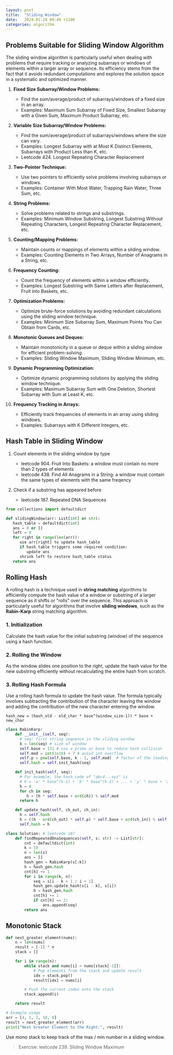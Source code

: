 ```yaml
---
layout: post
title:  "Sliding Window"
date:   2024-01-18 09:49 +1100
categories: algorithm
---
```


## Problems Suitable for Sliding Window Algorithm

The sliding window algorithm is particularly useful when dealing with problems that require tracking or analyzing subarrays or windows of elements within a larger array or sequence. Its efficiency stems from the fact that it avoids redundant computations and explores the solution space in a systematic and optimized manner.

1. **Fixed Size Subarray/Window Problems:**
   - Find the sum/average/product of subarrays/windows of a fixed size in an array.
   - Examples: Maximum Sum Subarray of Fixed Size, Smallest Subarray with a Given Sum, Maximum Product Subarray, etc.

2. **Variable Size Subarray/Window Problems:**
   - Find the sum/average/product of subarrays/windows where the size can vary.
   - Examples: Longest Subarray with at Most K Distinct Elements, Subarrays with Product Less than K, etc.
   - Leetcode 424. Longest Repeating Character Replacement

3. **Two-Pointer Technique:**
   - Use two pointers to efficiently solve problems involving subarrays or windows.
   - Examples: Container With Most Water, Trapping Rain Water, Three Sum, etc.

4. **String Problems:**
   - Solve problems related to strings and substrings.
   - Examples: Minimum Window Substring, Longest Substring Without Repeating Characters, Longest Repeating Character Replacement, etc.

5. **Counting/Mapping Problems:**
   - Maintain counts or mappings of elements within a sliding window.
   - Examples: Counting Elements in Two Arrays, Number of Anagrams in a String, etc.

6. **Frequency Counting:**
   - Count the frequency of elements within a window efficiently.
   - Examples: Longest Substring with Same Letters after Replacement, Fruit into Baskets, etc.

7. **Optimization Problems:**
   - Optimize brute-force solutions by avoiding redundant calculations using the sliding window technique.
   - Examples: Minimum Size Subarray Sum, Maximum Points You Can Obtain from Cards, etc.

8. **Monotonic Queues and Deques:**
   - Maintain monotonicity in a queue or deque within a sliding window for efficient problem-solving.
   - Examples: Sliding Window Maximum, Sliding Window Minimum, etc.

9. **Dynamic Programming Optimization:**
   - Optimize dynamic programming solutions by applying the sliding window technique.
   - Examples: Maximum Subarray Sum with One Deletion, Shortest Subarray with Sum at Least K, etc.

10. **Frequency Tracking in Arrays:**
    - Efficiently track frequencies of elements in an array using sliding windows.
    - Examples: Subarrays with K Different Integers, etc.

## Hash Table in Sliding Window

1. Count elements in the sliding window by type
   - leetcode 904. Fruit Into Baskets: a window must contain no more than 2 types of elements
   - leetcode 438. Find All Anagrams in a String: a window must contain the same types of elements with the same freqency

2. Check if a substring has appeared before
   - leetcode 187. Repeated DNA Sequences

```python
from collections import defaultdict

def slidingWindow(arr: List[int] or str):
   hash_table = defaultdict(int)
   ans = 0 or []
   left = 0
   for right in range(len(arr)):
      use arr[right] to update hash_table
      if hash_table triggers some required condition:
         update ans
      shrink left to restore hash_table status
   return ans
```

## Rolling Hash

A rolling hash is a technique used in **string matching** algorithms to efficiently compute the hash value of a window or substring of a larger sequence as it shifts or "rolls" over the sequence. This approach is particularly useful for algorithms that involve **sliding windows**, such as the **Rabin-Karp** string matching algorithm.

### 1. Initialization

Calculate the hash value for the initial substring (window) of the sequence using a hash function.

### 2. Rolling the Window

As the window slides one position to the right, update the hash value for the new substring efficiently without recalculating the entire hash from scratch.

### 3. Rolling Hash Formula

Use a rolling hash formula to update the hash value. The formula typically involves subtracting the contribution of the character leaving the window and adding the contribution of the new character entering the window.

```
hash_new = (hash_old - old_char * base^(window_size-1)) * base + new_char
```

```python
class RabinKarp:
    def __init__(self, seq):
      # seq: first string sequence in the sliding window
      k = len(seq) # size of window
      self.base = 131 # use a prime as base to reduce hash collision
      self.mod = int(1e10) + 7 # avoid int overflow
      self.p = pow(self.base, k - 1, self.mod)  # factor of the leading character: base^(k-1)
      self.hash = self.init_hash(seq)

    def init_hash(self, seq):
      # For example, the hash code of "abcd...xyz" is
      # h = 'a' * base^(k-1) + 'b' * base^(k-2) + ... + 'y' * base + 'z'
      h = 0
      for ch in seq:
         h = (h * self.base + ord(ch)) % self.mod
      return h

    def update_hash(self, ch_out, ch_in):
      h = self.hash
      h = ((h - ord(ch_out) * self.p) * self.base + ord(ch_in)) % self.mod
      self.hash = h

class Solution: # leetcode 187
    def findRepeatedDnaSequences(self, s: str) -> List[str]:
        cnt = defaultdict(int)
        k = 10
        n = len(s)
        ans = []
        hash_gen = RabinKarp(s[:k])
        h = hash_gen.hash
        cnt[h] += 1
        for i in range(k, n):
            seq = s[i - k + 1 : i + 1]
            hash_gen.update_hash(s[i - k], s[i])
            h = hash_gen.hash
            cnt[h] += 1
            if cnt[h] == 2:
                ans.append(seq)
        return ans
```

## Monotonic Stack

```python
def next_greater_element(nums):
    n = len(nums)
    result = [-1] * n
    stack = []

    for i in range(n):
        while stack and nums[i] > nums[stack[-1]]:
            # Pop elements from the stack and update result
            idx = stack.pop()
            result[idx] = nums[i]

        # Push the current index onto the stack
        stack.append(i)

    return result

# Example usage
arr = [4, 5, 2, 10, 8]
result = next_greater_element(arr)
print("Next Greater Element to the Right:", result)
```

Use mono stack to keep track of the max / min number in a sliding window.
> Exercise: leetcode 239. Sliding Window Maximum